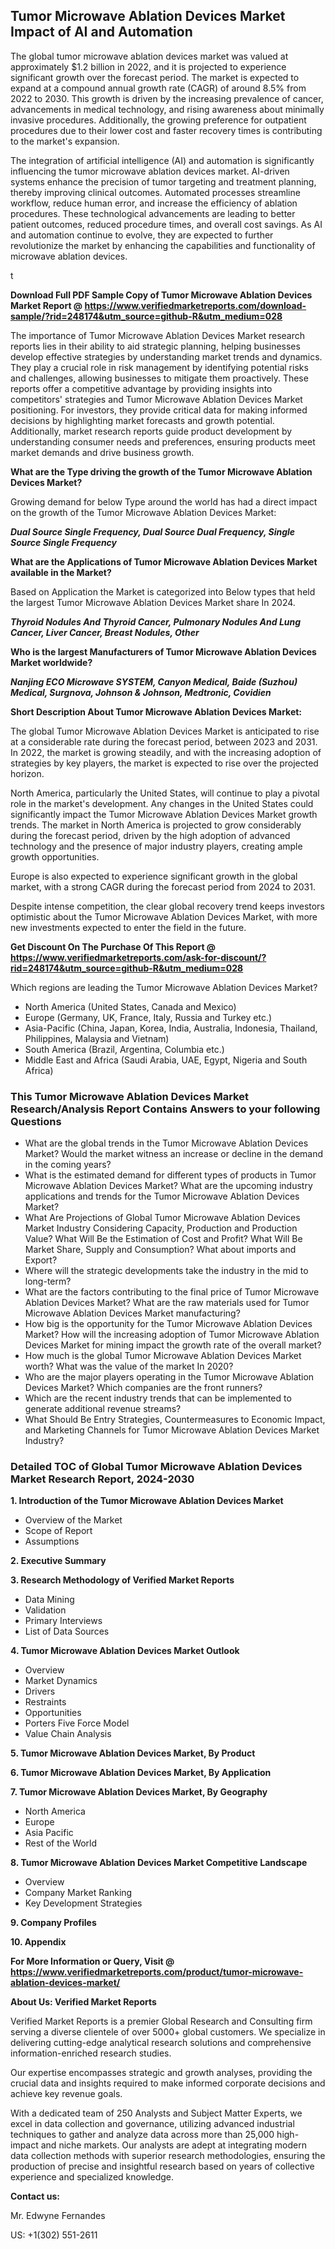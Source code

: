 <h2>Tumor Microwave Ablation Devices Market Impact of AI and Automation</h2><p>The global tumor microwave ablation devices market was valued at approximately $1.2 billion in 2022, and it is projected to experience significant growth over the forecast period. The market is expected to expand at a compound annual growth rate (CAGR) of around 8.5% from 2022 to 2030. This growth is driven by the increasing prevalence of cancer, advancements in medical technology, and rising awareness about minimally invasive procedures. Additionally, the growing preference for outpatient procedures due to their lower cost and faster recovery times is contributing to the market's expansion.</p><p>The integration of artificial intelligence (AI) and automation is significantly influencing the tumor microwave ablation devices market. AI-driven systems enhance the precision of tumor targeting and treatment planning, thereby improving clinical outcomes. Automated processes streamline workflow, reduce human error, and increase the efficiency of ablation procedures. These technological advancements are leading to better patient outcomes, reduced procedure times, and overall cost savings. As AI and automation continue to evolve, they are expected to further revolutionize the market by enhancing the capabilities and functionality of microwave ablation devices.</p>t</p><p id="" class=""><strong>Download Full PDF Sample Copy of Tumor Microwave Ablation Devices Market Report @ <a href="https://www.verifiedmarketreports.com/download-sample/?rid=248174&utm_source=github-R&utm_medium=028" target="_blank">https://www.verifiedmarketreports.com/download-sample/?rid=248174&utm_source=github-R&utm_medium=028</a></strong></p><p>The importance of&nbsp;Tumor Microwave Ablation Devices Market research reports lies in their ability to aid strategic planning, helping businesses develop effective strategies by understanding market trends and dynamics. They play a crucial role in risk management by identifying potential risks and challenges, allowing businesses to mitigate them proactively. These reports offer a competitive advantage by providing insights into competitors' strategies and Tumor Microwave Ablation Devices Market positioning. For investors, they provide critical data for making informed decisions by highlighting market forecasts and growth potential. Additionally, market research reports guide product development by understanding consumer needs and preferences, ensuring products meet market demands and drive business growth.</p><p><strong>What are the&nbsp;Type driving the growth of the Tumor Microwave Ablation Devices Market?</strong></p><p id="" class="">Growing demand for below Type around the world has had a direct impact on the growth of the Tumor Microwave Ablation Devices Market:</p><em><strong>Dual Source Single Frequency, Dual Source Dual Frequency, Single Source Single Frequency</strong></em></p><strong>What are the&nbsp;Applications&nbsp;of Tumor Microwave Ablation Devices Market available in the Market?</strong></p><p id="" class="">Based on Application the Market is categorized into Below types that held the largest Tumor Microwave Ablation Devices Market share In 2024.</p><em><strong>Thyroid Nodules And Thyroid Cancer, Pulmonary Nodules And Lung Cancer, Liver Cancer, Breast Nodules, Other</strong></em></p><strong>Who is the largest Manufacturers of Tumor Microwave Ablation Devices Market worldwide?</strong></p><p><em><strong>Nanjing ECO Microwave SYSTEM, Canyon Medical, Baide (Suzhou) Medical, Surgnova, Johnson & Johnson, Medtronic, Covidien</strong></em></p><p id="" class=""><strong>Short Description About Tumor Microwave Ablation Devices Market:</strong></p><p>The global Tumor Microwave Ablation Devices Market is anticipated to rise at a considerable rate during the forecast period, between 2023 and 2031. In 2022, the market is growing steadily, and with the increasing adoption of strategies by key players, the market is expected to rise over the projected horizon.</p><p>North America, particularly the United States, will continue to play a pivotal role in the market's development. Any changes in the United States could significantly impact the Tumor Microwave Ablation Devices Market growth trends. The market in North America is projected to grow considerably during the forecast period, driven by the high adoption of advanced technology and the presence of major industry players, creating ample growth opportunities.</p><p>Europe is also expected to experience significant growth in the global market, with a strong CAGR during the forecast period from 2024 to 2031.</p><p>Despite intense competition, the clear global recovery trend keeps investors optimistic about the Tumor Microwave Ablation Devices Market, with more new investments expected to enter the field in the future.</p><p id="" class=""><strong>Get Discount On The Purchase Of This Report @ <a href="https://www.verifiedmarketreports.com/ask-for-discount/?rid=248174&utm_source=github-R&utm_medium=028" target="_blank">https://www.verifiedmarketreports.com/ask-for-discount/?rid=248174&utm_source=github-R&utm_medium=028</a></strong></p>Which regions are leading the Tumor Microwave Ablation Devices Market?</p><ul><li>North America (United States, Canada and Mexico)</li><li>Europe (Germany, UK, France, Italy, Russia and Turkey etc.)</li><li>Asia-Pacific (China, Japan, Korea, India, Australia, Indonesia, Thailand, Philippines, Malaysia and Vietnam)</li><li>South America (Brazil, Argentina, Columbia etc.)</li><li>Middle East and Africa (Saudi Arabia, UAE, Egypt, Nigeria and South Africa)</li></ul><h3 id="" class="">This Tumor Microwave Ablation Devices Market Research/Analysis Report Contains Answers to your following Questions</h3><ul><li>What are the global trends in the Tumor Microwave Ablation Devices Market? Would the market witness an increase or decline in the demand in the coming years?</li><li>What is the estimated demand for different types of products in Tumor Microwave Ablation Devices Market? What are the upcoming industry applications and trends for the Tumor Microwave Ablation Devices Market?</li><li>What Are Projections of Global Tumor Microwave Ablation Devices Market Industry Considering Capacity, Production and Production Value? What Will Be the Estimation of Cost and Profit? What Will Be Market Share, Supply and Consumption? What about imports and Export?</li><li>Where will the strategic developments take the industry in the mid to long-term?</li><li>What are the factors contributing to the final price of Tumor Microwave Ablation Devices Market? What are the raw materials used for Tumor Microwave Ablation Devices Market manufacturing?</li><li>How big is the opportunity for the Tumor Microwave Ablation Devices Market? How will the increasing adoption of Tumor Microwave Ablation Devices Market for mining impact the growth rate of the overall market?</li><li>How much is the global Tumor Microwave Ablation Devices Market worth? What was the value of the market In 2020?</li><li>Who are the major players operating in the Tumor Microwave Ablation Devices Market? Which companies are the front runners?</li><li>Which are the recent industry trends that can be implemented to generate additional revenue streams?</li><li>What Should Be Entry Strategies, Countermeasures to Economic Impact, and Marketing Channels for Tumor Microwave Ablation Devices Market Industry?</li></ul><h3 id="" class="">Detailed TOC of Global Tumor Microwave Ablation Devices Market Research Report, 2024-2030</h3><p id="" class=""><strong>1. Introduction of the Tumor Microwave Ablation Devices Market</strong></p><ul><li>Overview of the Market</li><li>Scope of Report</li><li>Assumptions</li></ul><p id="" class=""><strong>2. Executive Summary</strong></p><p id="" class=""><strong>3. Research Methodology of Verified Market Reports</strong></p><ul><li>Data Mining</li><li>Validation</li><li>Primary Interviews</li><li>List of Data Sources</li></ul><p id="" class=""><strong>4. Tumor Microwave Ablation Devices Market Outlook</strong></p><ul><li>Overview</li><li>Market Dynamics</li><li>Drivers</li><li>Restraints</li><li>Opportunities</li><li>Porters Five Force Model</li><li>Value Chain Analysis</li></ul><p id="" class=""><strong>5. Tumor Microwave Ablation Devices Market, By Product</strong></p><p id="" class=""><strong>6. Tumor Microwave Ablation Devices Market, By Application</strong></p><p id="" class=""><strong>7. Tumor Microwave Ablation Devices Market, By Geography</strong></p><ul><li>North America</li><li>Europe</li><li>Asia Pacific</li><li>Rest of the World</li></ul><p id="" class=""><strong>8. Tumor Microwave Ablation Devices Market Competitive Landscape</strong></p><ul><li>Overview</li><li>Company Market Ranking</li><li>Key Development Strategies</li></ul><p id="" class=""><strong>9. Company Profiles</strong></p><p id="" class=""><strong>10. Appendix</strong></p><p id="" class=""><strong>For More Information or Query, Visit @ <a href="https://www.verifiedmarketreports.com/product/tumor-microwave-ablation-devices-market/" target="_blank">https://www.verifiedmarketreports.com/product/tumor-microwave-ablation-devices-market/</a></strong></p><p id="" class=""><strong>About Us: Verified Market Reports</strong></p><p id="" class="">Verified Market Reports is a premier Global Research and Consulting firm serving a diverse clientele of over 5000+ global customers. We specialize in delivering cutting-edge analytical research solutions and comprehensive information-enriched research studies.</p><p id="" class="">Our expertise encompasses strategic and growth analyses, providing the crucial data and insights required to make informed corporate decisions and achieve key revenue goals.</p><p id="" class="">With a dedicated team of 250 Analysts and Subject Matter Experts, we excel in data collection and governance, utilizing advanced industrial techniques to gather and analyze data across more than 25,000 high-impact and niche markets. Our analysts are adept at integrating modern data collection methods with superior research methodologies, ensuring the production of precise and insightful research based on years of collective experience and specialized knowledge.</p><p id="" class=""><strong>Contact us:</strong></p><p id="" class="">Mr. Edwyne Fernandes</p><p id="" class="">US: +1(302) 551-2611</p>